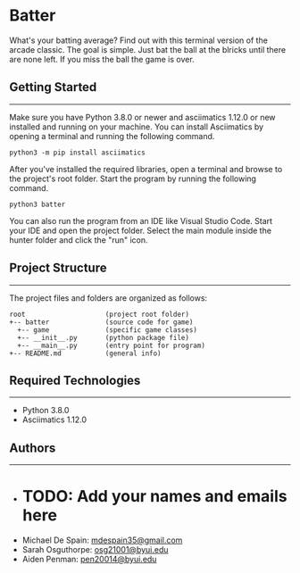 # Batter

What's your batting average? Find out with this terminal version of the arcade
classic. The goal is simple. Just bat the ball at the blricks until there are
none left. If you miss the ball the game is over.

## Getting Started

---

Make sure you have Python 3.8.0 or newer and asciimatics 1.12.0 or new installed
and running on your machine. You can install Asciimatics by opening a terminal
and running the following command.

```
python3 -m pip install asciimatics
```

After you've installed the required libraries, open a terminal and browse to the
project's root folder. Start the program by running the following command.

```
python3 batter
```

You can also run the program from an IDE like Visual Studio Code. Start your IDE
and open the project folder. Select the main module inside the hunter folder and
click the "run" icon.

## Project Structure

---

The project files and folders are organized as follows:

```
root                    (project root folder)
+-- batter              (source code for game)
  +-- game              (specific game classes)
  +-- __init__.py       (python package file)
  +-- __main__.py       (entry point for program)
+-- README.md           (general info)
```

## Required Technologies

---

- Python 3.8.0
- Asciimatics 1.12.0

## Authors

---

- # TODO: Add your names and emails here

* Michael De Spain: mdespain35@gmail.com
* Sarah Osguthorpe: osg21001@byui.edu
* Aiden Penman: pen20014@byui.edu
